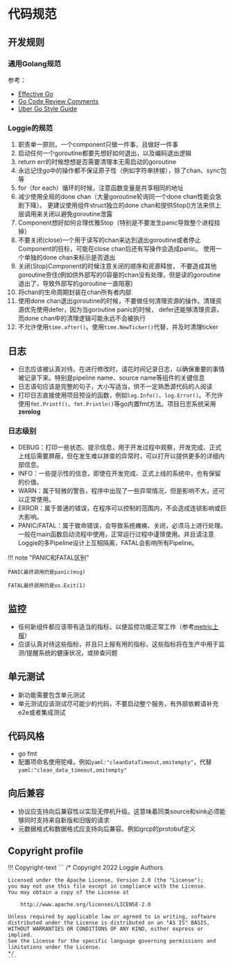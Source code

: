 # 代码规范

## 开发规则

### 通用Golang规范
参考：

- [Effective Go](https://go.dev/doc/effective_go)
- [Go Code Review Comments](https://github.com/golang/go/wiki/CodeReviewComments)
- [Uber Go Style Guide](https://github.com/uber-go/guide/blob/master/style.md)

### Loggie的规范
1. 职责单一原则，一个component只做一件事，且做好一件事
2. 启动任何一个goroutine都要先想好如何退出，以及编码退出逻辑
3. return err的时候想想是否需要清理本无需启动的goroutine
4. 永远记住go中的操作都不保证原子性（例如字符串拼接），除了chan、sync包等
5. for（for each）循环的时候，注意函数变量是共享相同的地址
6. 减少使用全局的done chan（大量goroutine轮询同一个done chan性能会急剧下降）。 更建议使用组件struct独立的done chan和提供Stop()方法来供上层调用来关闭以避免goroutine泄露
7. Component想好如何合理优雅Stop（特别是不要发生panic导致整个进程挂掉）
8. 不要关闭(close)一个用于读写的chan来达到退出goroutine或者停止Component的目标，可能在close chan后还有写操作会造成panic。 使用一个单独的done chan来标示是否退出
9. 关闭(Stop)Component的时候注意关闭的顺序和资源释放， 不要造成其他goroutine夯住(例如供外部写的0容量的chan没有处理，但是读的goroutine退出了，导致外部写的goroutine一直阻塞)
10. 将chan的生命周期封装在chan所有者内部
11. 使用done chan退出goroutine的时候，不要做任何清理资源的操作。清理资源优先使用defer，因为当goroutine panic的时候， defer还能够清理资源，而done chan中的清理逻辑可能永远不会被执行
12. 不允许使用`time.after()`。使用`time.NewTicker()`代替，并及时清理ticker

## 日志

* 日志应该被认真对待。在进行修改时，请花时间记录日志，以确保重要的事情被记录下来。特别是pipeline name、source name等组件的关键信息
* 日志语句应该是完整的句子，大小写适当，供不一定熟悉源代码的人阅读
* 打印日志直接使用项目预设的函数，例如`log.Info()`、`log.Error()`。不允许使用`fmt.Printf()`、`fmt.Println()`等go内置fmt方法。项目日志系统采用 **zerolog**

### 日志级别

* DEBUG：打印一些状态、提示信息，用于开发过程中观察，开发完成、正式上线后需要屏蔽，但在发生难以排查的异常时，可以打开以提供更多的详细内部信息。
* INFO：一些提示性的信息，即使在开发完成、正式上线的系统中，也有保留的价值。
* WARN：属于轻微的警告，程序中出现了一些异常情况，但是影响不大，还可以正常使用。
* ERROR：属于普通的错误，在程序可以控制的范围内，不会造成连锁影响或巨大影响。
* PANIC/FATAL：属于致命错误，会导致系统瘫痪、关闭，必须马上进行处理。一般在main函数启动流程中使用，正常运行过程中谨慎使用。并且请注意Loggie的多Pipeline设计上互相隔离，FATAL会影响所有Pipeline。

!!! note "PANIC和FATAL区别"

    PANIC最终调用的是panic(msg)

    FATAL最终调用的是os.Exit(1)

## 监控

* 任何新组件都应该带有适当的指标，以便监控功能正常工作（参考[metric上报](../metric/metric-guide.md)）
* 应该认真对待这些指标，并且只上报有用的指标，这些指标将在生产中用于监测/提醒系统的健康状况，或排查问题

## 单元测试

* 新功能需要包含单元测试
* 单元测试应该测试尽可能少的代码，不要启动整个服务，有外部依赖请补充e2e或者集成测试

## 代码风格

* go fmt
* 配置项命名使用驼峰。例如`yaml:"cleanDataTimeout,omitempty"`，代替`yaml:"clean_data_timeout,omitempty"`

## 向后兼容

* 协议应支持向后兼容性以实现无停机升级。这意味着同类source和sink必须能够同时支持来自新版和旧版的请求
* 元数据格式和数据格式应支持向后兼容。例如grcp的protobuf定义

## Copyright profile

!!! Copyright-text
    ```
    /*
    Copyright 2022 Loggie Authors

    Licensed under the Apache License, Version 2.0 (the "License");
    you may not use this file except in compliance with the License.
    You may obtain a copy of the License at

        http://www.apache.org/licenses/LICENSE-2.0

    Unless required by applicable law or agreed to in writing, software
    distributed under the License is distributed on an "AS IS" BASIS,
    WITHOUT WARRANTIES OR CONDITIONS OF ANY KIND, either express or implied.
    See the License for the specific language governing permissions and
    limitations under the License.
    */
    ```

